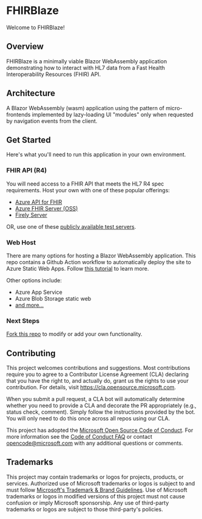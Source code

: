 # FHIRBlaze
Welcome to FHIRBlaze!

## Overview
FHIRBlaze is a minimally viable Blazor WebAssembly application demonstrating how to interact with HL7 data from a Fast Health Interoperability Resources (FHIR) API.

## Architecture
A Blazor WebAssembly (wasm) application using the pattern of micro-frontends implemented by lazy-loading UI "modules" only when requested by navigation events from the client.

## Get Started
Here's what you'll need to run this application in your own environment.

### FHIR API (R4)
You will need access to a FHIR API that meets the HL7 R4 spec requirements. 
Host your own with one of these popular offerings:
* [Azure API for FHIR](https://docs.microsoft.com/en-us/azure/healthcare-apis/fhir/fhir-portal-quickstart)
* [Azure FHIR Server (OSS)](https://github.com/microsoft/fhir-server/blob/main/docs/QuickstartDeployPortal.md)
* [Firely Server](https://fire.ly/products/firely-server/)

OR, use one of these [publicly available test servers](https://wiki.hl7.org/index.php?title=Publicly_Available_FHIR_Servers_for_testing).

### Web Host
There are many options for hosting a Blazor WebAssembly application. This repo contains a Github Action workflow to automatically deploy the site to Azure Static Web Apps. 
Follow [this tutorial](https://docs.microsoft.com/en-us/azure/static-web-apps/deploy-blazor) to learn more.

Other options include:
* Azure App Service
* Azure Blob Storage static web
* [and more...](https://docs.microsoft.com/en-us/aspnet/core/blazor/host-and-deploy/webassembly?view=aspnetcore-5.0)

### Next Steps
[Fork this repo](https://github.com/microsoft/fhirblaze/fork) to modify or add your own functionality.

## Contributing

This project welcomes contributions and suggestions. Most contributions require you to agree to a
Contributor License Agreement (CLA) declaring that you have the right to, and actually do, grant us
the rights to use your contribution. For details, visit https://cla.opensource.microsoft.com.

When you submit a pull request, a CLA bot will automatically determine whether you need to provide
a CLA and decorate the PR appropriately (e.g., status check, comment). Simply follow the instructions
provided by the bot. You will only need to do this once across all repos using our CLA.

This project has adopted the [Microsoft Open Source Code of Conduct](https://opensource.microsoft.com/codeofconduct/).
For more information see the [Code of Conduct FAQ](https://opensource.microsoft.com/codeofconduct/faq/) or
contact [opencode@microsoft.com](mailto:opencode@microsoft.com) with any additional questions or comments.

## Trademarks

This project may contain trademarks or logos for projects, products, or services. Authorized use of Microsoft 
trademarks or logos is subject to and must follow 
[Microsoft's Trademark & Brand Guidelines](https://www.microsoft.com/en-us/legal/intellectualproperty/trademarks/usage/general).
Use of Microsoft trademarks or logos in modified versions of this project must not cause confusion or imply Microsoft sponsorship.
Any use of third-party trademarks or logos are subject to those third-party's policies.
